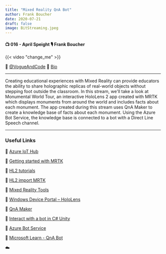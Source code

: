 ```yaml
---
title: "Mixed Reality QnA Bot"
author: Frank Boucher
date: 2020-07-21
draft: false
image: BitStreaming.jpeg
---
```


#### 📺 016 - April Speight 🎙️ Frank Boucher

<!--more-->

{{< video "change_me" >}}


🔗 [@VogueAndCode](https://twitter.com/vogueandcode)
🔗 [Bio](https://developer.microsoft.com/en-us/advocates/april-speight)

---

Creating educational experiences with Mixed Reality can provide educators the ability to share holographic replicas of real-world objects without stepping foot outside the classroom. In this stream, we'll take a look at Monumental World Tour, an interactive HoloLens 2 app created with MRTK which displays monuments from around the world and includes facts about each monument. The app created during this stream uses QnA Maker to create a knowledge base of facts about each monument. Using the Azure Bot Service, the knowledge base is connected to a bot with a Direct Line Speech channel.

---

### Useful Links

🔗 [Azure IoT Hub](https://cda.ms/1tm)

🔗 [Getting started with MRTK](https://microsoft.github.io/MixedRealityToolkit-Unity/Documentation/GettingStartedWithTheMRTK.html)

🔗 [HL2 tutorials](https://aka.ms/hl2tutorials)

🔗 [HL2 import MRTK](https://aka.ms/hl2importmrtk)

🔗 [Mixed Reality Tools](https://aka.ms/mixedrealitytools)

🔗 [Windows Device Portal – HoloLens](https://aka.ms/windowsdeviceportal-hololen)

🔗 [QnA Maker](https://www.qnamaker.ai/)

🔗 [Interact with a bot in C# Unity](https://github.com/Azure-Samples/cognitive-services-speech-sdk/tree/master/samples/csharp/unity/VirtualAssistantPreview)

🔗 [Azure Bot Service](https://docs.microsoft.com/en-us/azure/bot-service/bot-service-channel-connect-directlinespeech?view=azure-bot-service-4.0)

🔗 [Microsoft Learn - QnA Bot](https://aka.ms/learnqnabot)

☁️
